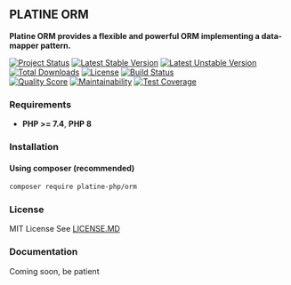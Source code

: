 ## PLATINE ORM
**Platine ORM provides a flexible and powerful ORM implementing a data-mapper pattern.**

[![Project Status](http://opensource.box.com/badges/active.svg)](http://opensource.box.com/badges)
[![Latest Stable Version](https://poser.pugx.org/platine-php/orm/v)](https://packagist.org/packages/platine-php/orm)
[![Latest Unstable Version](https://poser.pugx.org/platine-php/orm/v/unstable)](https://packagist.org/packages/platine-php/orm)
[![Total Downloads](https://poser.pugx.org/platine-php/orm/downloads)](https://packagist.org/packages/platine-php/orm)
[![License](https://poser.pugx.org/platine-php/orm/license)](https://packagist.org/packages/platine-php/orm)
[![Build Status](https://img.shields.io/travis/platine-php/orm/develop.svg?style=flat-square)](https://travis-ci.com/platine-php/orm)  
[![Quality Score](https://img.shields.io/scrutinizer/g/platine-php/orm.svg?style=flat-square)](https://scrutinizer-ci.com/g/platine-php/orm)
[![Maintainability](https://api.codeclimate.com/v1/badges/15c5b5181e9019729d60/maintainability)](https://codeclimate.com/github/platine-php/orm/maintainability)
[![Test Coverage](https://api.codeclimate.com/v1/badges/15c5b5181e9019729d60/test_coverage)](https://codeclimate.com/github/platine-php/orm/test_coverage)

### Requirements 
- **PHP >= 7.4**, **PHP 8** 

### Installation
#### Using composer (recommended)
```bash
composer require platine-php/orm
```

### License
MIT License See [LICENSE.MD](LICENSE.MD)

### Documentation 
Coming soon, be patient
